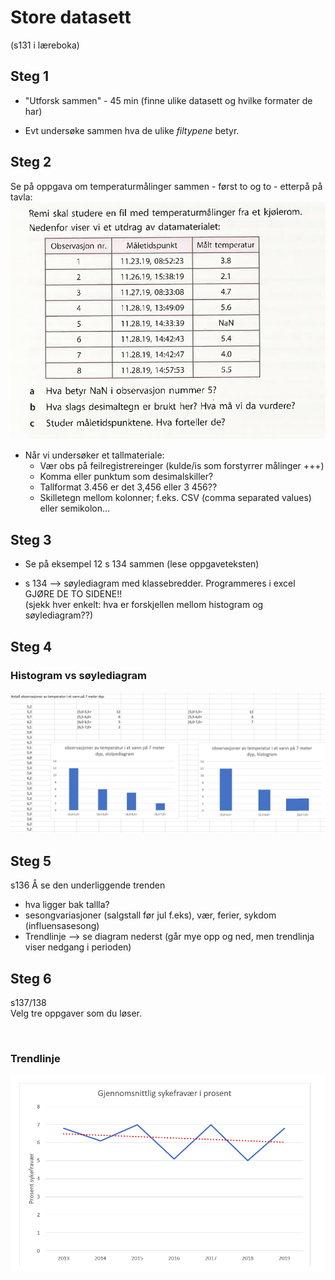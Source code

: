 # Store datasett
(s131 i læreboka)

## Steg 1
- "Utforsk sammen" - 45 min
(finne ulike datasett og hvilke formater de har)

- Evt undersøke sammen hva de ulike _filtypene_ betyr.

## Steg 2

Se på oppgava om temperaturmålinger sammen - først to og to - etterpå på tavla:
![Se på oppgava om temperaturmålinger sammen - først to og to - etterpå på tavla](../img/ex12s134tempMaalingerStuderDataene.PNG)

- Når vi undersøker et tallmateriale:
    - Vær obs på feilregistrereinger (kulde/is som forstyrrer målinger +++)
    - Komma eller punktum som desimalskiller?
    - Tallformat 3.456 er det 3,456 eller 3 456??
    - Skilletegn mellom kolonner; f.eks. CSV (comma separated values) eller semikolon…
## Steg 3 
- Se på eksempel 12 s 134 sammen (lese oppgaveteksten)
    
- s 134 --> søylediagram med klassebredder. Programmeres i excel GJØRE DE TO SIDENE!!   
    (sjekk hver enkelt: hva er forskjellen mellom histogram og søylediagram??)

## Steg 4
### Histogram vs søylediagram
![histogram vs søyledigram](../img/stolpe%20vs%20histogram.PNG)

## Steg 5
s136 Å se den underliggende trenden  
- hva ligger bak tallla? 
- sesongvariasjoner (salgstall før jul f.eks), vær, ferier, sykdom (influensasesong)
- Trendlinje --> se diagram nederst (går mye opp og ned, men trendlinja viser nedgang i perioden)

## Steg 6
s137/138  
Velg tre oppgaver som du løser.


 <br>


### Trendlinje
![Linjediagram med trendlinje](../img/trendlinje.PNG)